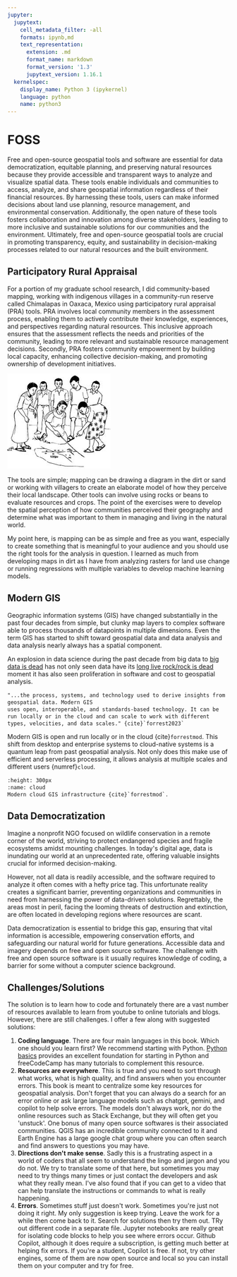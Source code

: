 ```yaml
---
jupyter:
  jupytext:
    cell_metadata_filter: -all
    formats: ipynb,md
    text_representation:
      extension: .md
      format_name: markdown
      format_version: '1.3'
      jupytext_version: 1.16.1
  kernelspec:
    display_name: Python 3 (ipykernel)
    language: python
    name: python3
---
```


# FOSS
Free and open-source geospatial tools and software are essential for data democratization, equitable planning, and preserving natural resources because they provide accessible and transparent ways to analyze and visualize spatial data. These tools enable individuals and communities to access, analyze, and share geospatial information regardless of their financial resources. By harnessing these tools, users can make informed decisions about land use planning, resource management, and environmental conservation. Additionally, the open nature of these tools fosters collaboration and innovation among diverse stakeholders, leading to more inclusive and sustainable solutions for our communities and the environment. Ultimately, free and open-source geospatial tools are crucial in promoting transparency, equity, and sustainability in decision-making processes related to our natural resources and the built environment.

## Participatory Rural Appraisal
For a portion of my graduate school research, I did community-based mapping, working with indigenous villages in a community-run reserve called Chimalapas in Oaxaca, Mexico using participatory rural appraisal (PRA) tools. PRA involves local community members in the assessment process, enabling them to actively contribute their knowledge, experiences, and perspectives regarding natural resources. This inclusive approach ensures that the assessment reflects the needs and priorities of the community, leading to more relevant and sustainable resource management decisions. Secondly, PRA fosters community empowerment by building local capacity, enhancing collective decision-making, and promoting ownership of development initiatives. 

![pra](/figures/pra.jpg)

The tools are simple; mapping can be drawing a diagram in the dirt or sand or working with villagers to create an elaborate model of how they perceive their local landscape. Other tools can involve using rocks or beans to evaluate resources and crops. The point of the exercises were to develop the spatial perception of how communities perceived their geography and determine what was important to them in managing and living in the natural world.

My point here, is mapping can be as simple and free as you want, especially to create something that is meaningful to your audience and you should use the right tools for the analysis in question. I learned as much from developing maps in dirt as I have from analyzing rasters for land use change or running regressions with multiple variables to develop machine learning models.

## Modern GIS
Geographic information systems (GIS) have changed substantially in the past four decades from simple, but clunky map layers to complex software able to process thousands of datapoints in multiple dimensions. Even the term GIS has started to shift toward geospatial data and data analysis and data analysis nearly always has a spatial component.

An explosion in data science during the past decade from big data to <a href="https://motherduck.com/blog/big-data-is-dead/" target="_blank">big data is dead</a> has not only seen data have its <a href="https://www.youtube.com/watch?v=DqVcDV5kGcg" target="_blank">long live rock/rock is dead</a> moment it has also seen proliferation in software and cost to geospatial analysis.

```{admonition} Modern GIS
"...the process, systems, and technology used to derive insights from geospatial data. Modern GIS
uses open, interoperable, and standards-based technology. It can be run locally or in the cloud and can scale to work with different types, velocities, and data scales." {cite}`forrest2023`
```

Modern GIS is open and run locally or in the cloud {cite}`forrestmod`. This shift from desktop and enterprise systems to cloud-native systems is a quantum leap from past geospatial analysis. Not only does this make use of efficient and serverless processing, it allows analysis at multiple scales and different users {numref}`cloud`.

```{figure} /figures/cloud.png
:height: 300px
:name: cloud
Modern cloud GIS infrastructure {cite}`forrestmod`.
```

## Data Democratization
Imagine a nonprofit NGO focused on wildlife conservation in a remote corner of the world, striving to protect endangered species and fragile ecosystems amidst mounting challenges. In today's digital age, data is inundating our world at an unprecedented rate, offering valuable insights crucial for informed decision-making. 

However, not all data is readily accessible, and the software required to analyze it often comes with a hefty price tag. This unfortunate reality creates a significant barrier, preventing organizations and communities in need from harnessing the power of data-driven solutions. Regrettably, the areas most in peril, facing the looming threats of destruction and extinction, are often located in developing regions where resources are scant.

Data democratization is essential to bridge this gap, ensuring that vital information is accessible, empowering conservation efforts, and safeguarding our natural world for future generations. Accessible data and imagery depends on free and open source software. The challenge with free and open source software is it usually requires knowledge of coding, a barrier for some without a computer science background.

## Challenges/Solutions
The solution is to learn how to code and fortunately there are a vast number of resources available to learn from youtube to online tutorials and blogs. However, there are still challenges. I offer a few along with suggested solutions:

1. **Coding language**. There are four main languages in this book. Which one should you learn first? We recommend starting with Python. <a href="https://geog-414.gishub.org/book/python/01_getting_started.html" target="_blank">Python basics</a> provides an excellent foundation for starting in Python and freeCodeCamp has many tutorials to complement this resource.
2. **Resources are everywhere**. This is true and you need to sort through what works, what is high quality, and find answers when you encounter errors. This book is meant to centralize some key resources for geospatial analysis. Don't forget that you can always do a search for an error online or ask large language models such as chatgpt, gemini, and copilot to help solve errors. The models don't always work, nor do the online resources such as Stack Exchange, but they will often get you 'unstuck'. One bonus of many open source softwares is their associated communities. QGIS has an incredible community connected to it and Earth Engine has a large google chat group where you can often search and find answers to questions you may have.
3. **Directions don't make sense**. Sadly this is a frustrating aspect in a world of coders that all seem to understand the lingo and jargon and you do not. We try to translate some of that here, but sometimes you may need to try things many times or just contact the developers and ask what they really mean. I've also found that if you can get to a video that can help translate the instructions or commands to what is really happening.
4. **Errors**. Sometimes stuff just doesn't work. Sometimes you're just not doing it right. My only suggestion is keep trying. Leave the work for a while then come back to it. Search for solutions then try them out. TRy out different code in a separate file. Jupyter notebooks are really great for isolating code blocks to help you see where errors occur. Github Copilot, although it does require a subscription, is getting much better at helping fix errors. If you're a student, Copilot is free. If not, try other engines, some of them are now open source and local so you can install them on your computer and try for free.
